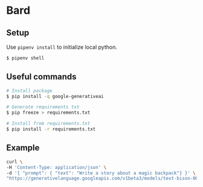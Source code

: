 # Bard


## Setup


Use `pipenv install` to initialize local python.

```bash
$ pipenv shell
```

## Useful commands

```bash
# Install package
$ pip install -q google-generativeai

# Generate requirements txt
$ pip freeze > requirements.txt

# Install from requirements.txt
$ pip install -r requirements.txt
```

## Example

```bash
curl \
-H 'Content-Type: application/json' \
-d '{ "prompt": { "text": "Write a story about a magic backpack"} }' \
"https://generativelanguage.googleapis.com/v1beta3/models/text-bison-001:generateText?key=YOUR_API_KEY"
```
